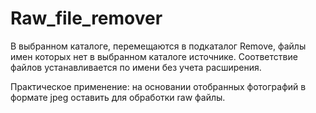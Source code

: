 ﻿# Raw_file_remover
В выбранном каталоге, перемещаются в подкаталог Remove, файлы имен которых нет в выбранном каталоге источнике.
Соответствие файлов устанавливается по имени без учета расширения.

Практическое применение:
на основании отобранных фотографий в формате jpeg оставить для обработки raw файлы.
